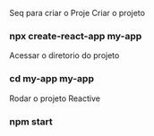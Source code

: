 Seq para criar o Proje 
Criar o projeto
### npx create-react-app my-app

Acessar o diretorio do projeto
### cd my-app my-app


Rodar o projeto Reactive
### npm start